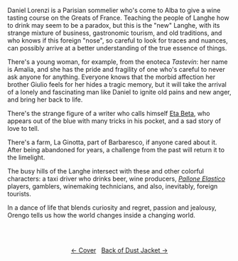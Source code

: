 Daniel Lorenzi is a Parisian sommelier who's come to Alba to give a wine tasting course on the Greats of France. Teaching the people of Langhe how to drink may seem to be a paradox, but this is the "new" Langhe, with its strange mixture of business, gastronomic tourism, and old traditions, and who knows if this foreign "nose", so careful to look for traces and nuances, can possibly arrive at a better understanding of the true essence of things. 

There's a young woman, for example, from the enoteca *Tastevin*: her name is Amalia, and she has the pride and fragility of one who's careful to never ask anyone for anything. Everyone knows that the morbid affection her brother Giulio feels for her hides a tragic memory, but it will take the arrival of a lonely and fascinating man like Daniel to ignite old pains and new anger, and bring her back to life.

There's the strange figure of a writer who calls himself [Eta Beta](http://ofvioletsandlicorice.tumblr.com/notes#etabeata), who appears out of the blue with many tricks in his pocket, and a sad story of love to tell. 

There's a farm, La Ginotta, part of Barbaresco, if anyone cared about it. After being abandoned for years, a challenge from the past will return it to the limelight. 

The busy hills of the Langhe intersect with these and other colorful characters: a taxi driver who drinks beer, wine producers, [*Pallone Elastico*](https://en.wikipedia.org/wiki/Pallone#Pallapugno) players, gamblers, winemaking technicians, and also, inevitably, foreign tourists. 

In a dance of life that blends curiosity and regret, passion and jealousy, Orengo tells us how the world changes inside a changing world.


<br><br></p><div style="text-align: center">
<a href="http://ofvioletsandlicorice.tumblr.com/post/127002293149/cover">&larr;&nbsp;Cover</a>&nbsp;&nbsp;
<a href="http://ofvioletsandlicorice.tumblr.com/post/127000556994/of-violets-and-licorice-back-of-dust-jacket">Back of Dust Jacket&nbsp;&rarr;</a>
</div>
